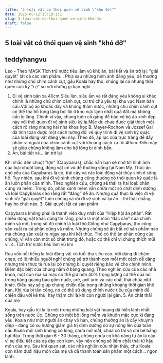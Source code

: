 ```yaml
---
title: "5 loài vật có thói quen vệ sinh \"khó đỡ\""
date: 2025-06-12T15:19:13Z
slug: 5-loai-vat-co-thoi-quen-ve-sinh-kho-do
draft: false
---
```


## 5 loài vật có thói quen vệ sinh "khó đỡ"

## teddyhangvu

Leo - Theo MASK
Tích trữ nước tiểu làm vũ khí; ăn, bài tiết và ăn trở lại; "giải quyết" tất cả các sản phẩm...
Phía sau những hình ảnh đáng yêu, dễ thương như những chú chim cánh cụt, gấu Koala hay thỏ; chúng lại có nhưng thói quen cực kỳ "í ẹ" so với những gì bạn nghĩ. 
1. Đi vệ sinh bắn xa 40cm
Siêu lùn, siêu ấm và rất đáng yêu không ai khác chính là những chú chim cánh cụt, cư trú chủ yếu tại khu vực Nam bán cầu.Với bộ áo khoác dày và không thấm nước, những chú chim cánh cụt có thể tha hồ tung tăng bơi lội ở khu vực lạnh nhất quả đất mà không cần lo lắng. Chính vì vậy, chúng luôn cố gắng để bảo vệ bộ áo xinh đẹp này với thói quen đi vệ sinh siêu kỳ lạ.Mặc dù chưa được giải thích một cách rõ ràng nhưng hai nhà khoa học B. Meyer-Rochow và Jozsef Gal đã tính toán được một cách tương đối về quy trình đi vệ sinh kỳ quặc của loài động vật đáng yêu này. 
Theo đó, áp lực của trực tràng để đẩy phân ra ngoài của chim cánh cụt với khoảng cách xa tới 40cm. Điều này sẽ giúp chúng không làm cho bộ lông bị dính bẩn.   
2. Ăn, bài tiết và... ăn trở lại 

Khi nhắc đến chuột "lợn" (Capybaras), chắc hẳn bạn sẽ nhớ tới hình ảnh của loài chuột lang, động vật có vú dễ thương sống tại Nam Mỹ. Thức ăn chủ yếu của Capybaras là cỏ, trái cây và các loài động vật thủy sinh ở sông hồ. Tuy nhiên, sau khi đi vệ sinh chúng cũng thường có thói quen kỳ quặc là ăn luôn phân của mình. Theo nghiên cứu, chúng sẽ thải ra hai loại: phân cứng và mềm. 
Trong đó, phân xanh mềm vẫn chứa một số chất dinh dưỡng và loài Capybaras cho rằng rất “đáng” để ăn. Nhưng quả thực là việc đi vệ sinh rồi “giải quyết” luôn chúng và rồi đi vệ sinh và lại ăn… thì thật chẳng hay ho chút nào. 
3. Giải quyết tất cả sản phẩm

Capybaras không phải là thành viên duy nhất của “Hiệp hội ăn phân”. Rất nhiều động vật khác cũng tin rằng, phân là một món “đặc sản” của chính mình và một trong số đó chính là loài thỏ.Giống như Capybaras, thỏ cũng sản xuất ra cả phân cứng và mềm. Nhưng chúng sẽ ăn bất cứ sản phẩm nào mà chúng sản xuất ra ngay sau khi kết thúc. Thỏ có thể ăn phân cứng của chúng, vì vẫn còn một số chất trong đó, hoặc có thể chỉ vì chúng thích mùi vị.
4. Tích trữ nước tiểu làm vũ khí

Rùa vốn nổi tiếng là loài động vật có tuổi thọ siêu cao. Với dáng đi chậm chạp, có lẽ nhiều người nghĩ chúng sẽ trở thành con mồi một cách dễ dàng nhưng trên thực tế rùa lại có những bí quyết riêng bảo vệ cho chính mình. Điểm đặc biệt của chúng nằm ở bàng quang. Theo nghiên cứu của các nhà khoa, một con rùa sa mạc có thể giữ hơn 40% trọng lượng cơ thể của nó trong bàng quang bao gồm nước, urê, axit uric và các chất thải chứa nitơ khác. Điều này sẽ giúp chúng chiến đấu trong những khoảng thời gian khô hạn. 
Khi rùa bị tấn công, nó có thể sử dụng chính nước tiểu của mình để chiến đấu với kẻ thù, hay thậm chí là khi con người lại gần. 
5. Ăn chất thải của mẹ

Koala, hay gấu túi là là một trong những loài vật hoang dã hiền lành nhất sống trên nước Úc. Chúng có một bộ lông mềm và khuôn mặc cực kì đáng yêu. Koala như một người ăn chay vô hạn, chúng thường ăn lá cây khuynh diệp -  đang có xu hướng giảm giá trị dinh dưỡng do sự nóng lên của toàn cầu.Koala mới sinh không có lông, chưa mở mắt, chưa có tai và chỉ bé bằng hạt đậu. Trong thời gian 6 - 30 tháng, chúng chưa có khả năng tự ăn lá cây vì sự điều tiết của dạ dày còn kém, vậy nên chúng sẽ liếm chất thải từ hậu môn của mẹ. Sau khi quan sát, các nhà nghiên cứu nhận thấy, chú Koala con nằm dưới hậu môn của mẹ và đã thanh toán sản phẩm một cách... ngon lành.